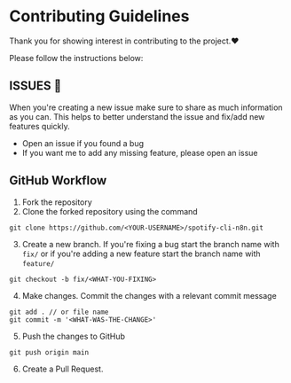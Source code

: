 # Contributing Guidelines

Thank you for showing interest in contributing to the project.♥️

Please follow the instructions below:

## ISSUES 🐛

When you're creating a new issue make sure to share as much information as you can. This helps to better understand the issue and fix/add new features quickly.

- Open an issue if you found a bug
- If you want me to add any missing feature, please open an issue

## GitHub Workflow

1. Fork the repository
2. Clone the forked repository using the command
```
git clone https://github.com/<YOUR-USERNAME>/spotify-cli-n8n.git
```
3. Create a new branch. If you're fixing a bug start the  branch name with `fix/` or if you're adding a new feature start the branch name with `feature/`
```
git checkout -b fix/<WHAT-YOU-FIXING>
```
4. Make changes. Commit the changes with a relevant commit message
```
git add . // or file name
git commit -m '<WHAT-WAS-THE-CHANGE>'
```
5. Push the changes to GitHub
```
git push origin main
```
6. Create a Pull Request.
